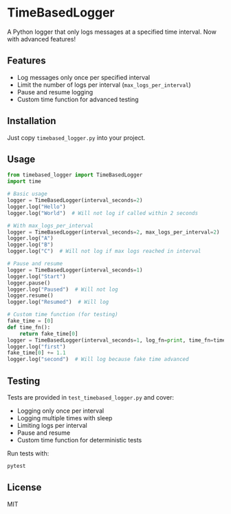 # TimeBasedLogger

A Python logger that only logs messages at a specified time interval. Now with advanced features!

## Features
- Log messages only once per specified interval
- Limit the number of logs per interval (`max_logs_per_interval`)
- Pause and resume logging
- Custom time function for advanced testing

## Installation

Just copy `timebased_logger.py` into your project.

## Usage

```python
from timebased_logger import TimeBasedLogger
import time

# Basic usage
logger = TimeBasedLogger(interval_seconds=2)
logger.log("Hello")
logger.log("World")  # Will not log if called within 2 seconds

# With max_logs_per_interval
logger = TimeBasedLogger(interval_seconds=2, max_logs_per_interval=2)
logger.log("A")
logger.log("B")
logger.log("C")  # Will not log if max logs reached in interval

# Pause and resume
logger = TimeBasedLogger(interval_seconds=1)
logger.log("Start")
logger.pause()
logger.log("Paused")  # Will not log
logger.resume()
logger.log("Resumed")  # Will log

# Custom time function (for testing)
fake_time = [0]
def time_fn():
    return fake_time[0]
logger = TimeBasedLogger(interval_seconds=1, log_fn=print, time_fn=time_fn)
logger.log("first")
fake_time[0] += 1.1
logger.log("second")  # Will log because fake time advanced
```

## Testing

Tests are provided in `test_timebased_logger.py` and cover:
- Logging only once per interval
- Logging multiple times with sleep
- Limiting logs per interval
- Pause and resume
- Custom time function for deterministic tests

Run tests with:
```sh
pytest
```

## License
MIT 